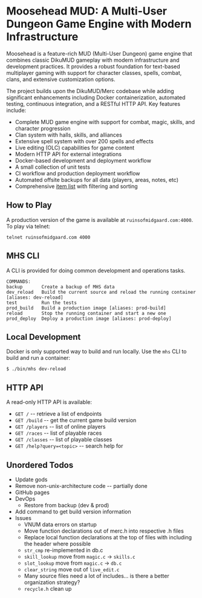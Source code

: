 # Moosehead MUD: A Multi-User Dungeon Game Engine with Modern Infrastructure

Moosehead is a feature-rich MUD (Multi-User Dungeon) game engine that combines classic DikuMUD gameplay with modern infrastructure and development practices. It provides a robust foundation for text-based multiplayer gaming with support for character classes, spells, combat, clans, and extensive customization options.

The project builds upon the DikuMUD/Merc codebase while adding significant enhancements including Docker containerization, automated testing, continuous integration, and a RESTful HTTP API. Key features include:

- Complete MUD game engine with support for combat, magic, skills, and character progression
- Clan system with halls, skills, and alliances
- Extensive spell system with over 200 spells and effects
- Live editing (OLC) capabilities for game content
- Modern HTTP API for external integrations
- Docker-based development and deployment workflow
- A small collection of unit tests
- CI workflow and production deployment workflow
- Automated offsite backups for all data (players, areas, notes, etc)
- Comprehensive [item list](https://docs.google.com/spreadsheets/d/1ZtGP1EvX6mS6D_E57067qJYIVuVS6fQpzZF7GdRK9vA/edit?gid=918610314#gid=918610314) with filtering and sorting

## How to Play

A production version of the game is available at `ruinsofmidgaard.com:4000`.  To play via telnet:

```
telnet ruinsofmidgaard.com 4000
```

## MHS CLI

A CLI is provided for doing common development and operations tasks.

```
COMMANDS:
backup       Create a backup of MHS data
dev_reload   Build the current source and reload the running container [aliases: dev-reload]
test         Run the tests
prod_build   Build a production image [aliases: prod-build]
reload       Stop the running container and start a new one
prod_deploy  Deploy a production image [aliases: prod-deploy]
```

## Local Development

Docker is only supported way to build and run locally. Use the `mhs` CLI to build and run a container:

```
$ ./bin/mhs dev-reload
```

## HTTP API

A read-only HTTP API is available:

- `GET /` -- retrieve a list of endpoints
- `GET /build` -- get the current game build version
- `GET /players` -- list of online players
- `GET /races` -- list of playable races
- `GET /classes` -- list of playable classes
- `GET /help?query=<topic>` -- search help for <topic>

## Unordered Todos

* Update gods
* Remove non-unix-architecture code -- partially done
* GitHub pages
* DevOps
  * Restore from backup (dev & prod)
* Add command to get build version information
* Issues
  * VNUM data errors on startup
  * Move function declarations out of merc.h into respective .h files
  * Replace local function declarations at the top of files with including the header where possible
  * `str_cmp` re-implemented in db.c
  * `skill_lookup` move from `magic.c` -> `skills.c`
  * `slot_lookup` move from `magic.c` -> `db.c`
  * `clear_string` move out of `live_edit.c`
  * Many source files need a lot of includes... is there a better organization strategy?
  * `recycle.h` clean up